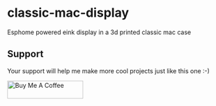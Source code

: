 # classic-mac-display
Esphome powered eink display in a 3d printed classic mac case
## Support

Your support will help me make more cool projects just like this one :-)

<a href="https://www.buymeacoffee.com/adityapattiyeri" target="_blank"><img src="https://cdn.buymeacoffee.com/buttons/default-orange.png" alt="Buy Me A Coffee" height="41" width="174"></a> 
